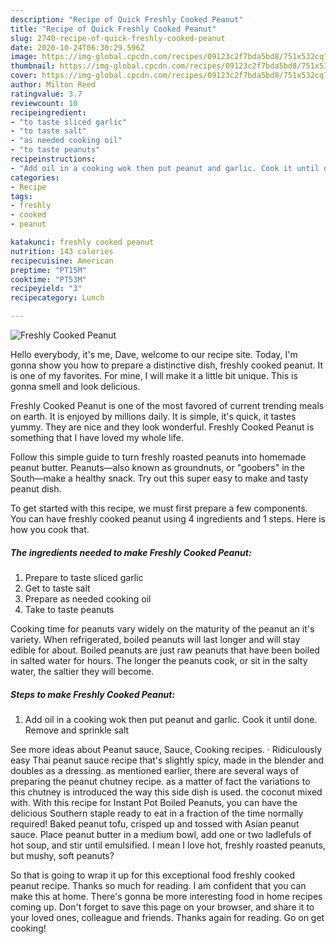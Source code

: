 ```yaml
---
description: "Recipe of Quick Freshly Cooked Peanut"
title: "Recipe of Quick Freshly Cooked Peanut"
slug: 2740-recipe-of-quick-freshly-cooked-peanut
date: 2020-10-24T06:30:29.596Z
image: https://img-global.cpcdn.com/recipes/09123c2f7bda5bd8/751x532cq70/freshly-cooked-peanut-recipe-main-photo.jpg
thumbnail: https://img-global.cpcdn.com/recipes/09123c2f7bda5bd8/751x532cq70/freshly-cooked-peanut-recipe-main-photo.jpg
cover: https://img-global.cpcdn.com/recipes/09123c2f7bda5bd8/751x532cq70/freshly-cooked-peanut-recipe-main-photo.jpg
author: Milton Reed
ratingvalue: 3.7
reviewcount: 10
recipeingredient:
- "to taste sliced garlic"
- "to taste salt"
- "as needed cooking oil"
- "to taste peanuts"
recipeinstructions:
- "Add oil in a cooking wok then put peanut and garlic. Cook it until done. Remove and sprinkle salt"
categories:
- Recipe
tags:
- freshly
- cooked
- peanut

katakunci: freshly cooked peanut 
nutrition: 143 calories
recipecuisine: American
preptime: "PT15M"
cooktime: "PT53M"
recipeyield: "3"
recipecategory: Lunch

---
```



![Freshly Cooked Peanut](https://img-global.cpcdn.com/recipes/09123c2f7bda5bd8/751x532cq70/freshly-cooked-peanut-recipe-main-photo.jpg)

Hello everybody, it's me, Dave, welcome to our recipe site. Today, I'm gonna show you how to prepare a distinctive dish, freshly cooked peanut. It is one of my favorites. For mine, I will make it a little bit unique. This is gonna smell and look delicious.

Freshly Cooked Peanut is one of the most favored of current trending meals on earth. It is enjoyed by millions daily. It is simple, it's quick, it tastes yummy. They are nice and they look wonderful. Freshly Cooked Peanut is something that I have loved my whole life.

Follow this simple guide to turn freshly roasted peanuts into homemade peanut butter. Peanuts—also known as groundnuts, or &#34;goobers&#34; in the South—make a healthy snack. Try out this super easy to make and tasty peanut dish.


To get started with this recipe, we must first prepare a few components. You can have freshly cooked peanut using 4 ingredients and 1 steps. Here is how you cook that.

<!--inarticleads1-->

##### The ingredients needed to make Freshly Cooked Peanut:

1. Prepare to taste sliced garlic
1. Get to taste salt
1. Prepare as needed cooking oil
1. Take to taste peanuts


Cooking time for peanuts vary widely on the maturity of the peanut an it&#39;s variety. When refrigerated, boiled peanuts will last longer and will stay edible for about. Boiled peanuts are just raw peanuts that have been boiled in salted water for hours. The longer the peanuts cook, or sit in the salty water, the saltier they will become. 

<!--inarticleads2-->

##### Steps to make Freshly Cooked Peanut:

1. Add oil in a cooking wok then put peanut and garlic. Cook it until done. Remove and sprinkle salt


See more ideas about Peanut sauce, Sauce, Cooking recipes. · Ridiculously easy Thai peanut sauce recipe that&#39;s slightly spicy, made in the blender and doubles as a dressing. as mentioned earlier, there are several ways of preparing the peanut chutney recipe. as a matter of fact the variations to this chutney is introduced the way this side dish is used. the coconut mixed with. With this recipe for Instant Pot Boiled Peanuts, you can have the delicious Southern staple ready to eat in a fraction of the time normally required! Baked peanut tofu, crisped up and tossed with Asian peanut sauce. Place peanut butter in a medium bowl, add one or two ladlefuls of hot soup, and stir until emulsified. I mean I love hot, freshly roasted peanuts, but mushy, soft peanuts? 

So that is going to wrap it up for this exceptional food freshly cooked peanut recipe. Thanks so much for reading. I am confident that you can make this at home. There's gonna be more interesting food in home recipes coming up. Don't forget to save this page on your browser, and share it to your loved ones, colleague and friends. Thanks again for reading. Go on get cooking!
